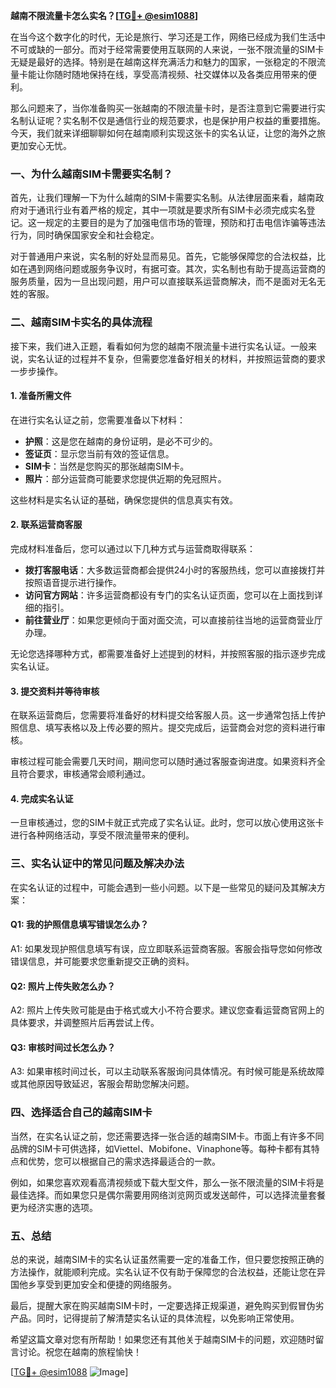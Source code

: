**越南不限流量卡怎么实名？[[TG💪+ @esim1088](https://t.me/s/esim1088)]**

在当今这个数字化的时代，无论是旅行、学习还是工作，网络已经成为我们生活中不可或缺的一部分。而对于经常需要使用互联网的人来说，一张不限流量的SIM卡无疑是最好的选择。特别是在越南这样充满活力和魅力的国家，一张稳定的不限流量卡能让你随时随地保持在线，享受高清视频、社交媒体以及各类应用带来的便利。

那么问题来了，当你准备购买一张越南的不限流量卡时，是否注意到它需要进行实名制认证呢？实名制不仅是通信行业的规范要求，也是保护用户权益的重要措施。今天，我们就来详细聊聊如何在越南顺利实现这张卡的实名认证，让您的海外之旅更加安心无忧。

### **一、为什么越南SIM卡需要实名制？**

首先，让我们理解一下为什么越南的SIM卡需要实名制。从法律层面来看，越南政府对于通讯行业有着严格的规定，其中一项就是要求所有SIM卡必须完成实名登记。这一规定的主要目的是为了加强电信市场的管理，预防和打击电信诈骗等违法行为，同时确保国家安全和社会稳定。

对于普通用户来说，实名制的好处显而易见。首先，它能够保障您的合法权益，比如在遇到网络问题或服务争议时，有据可查。其次，实名制也有助于提高运营商的服务质量，因为一旦出现问题，用户可以直接联系运营商解决，而不是面对无名无姓的客服。

### **二、越南SIM卡实名的具体流程**

接下来，我们进入正题，看看如何为您的越南不限流量卡进行实名认证。一般来说，实名认证的过程并不复杂，但需要您准备好相关的材料，并按照运营商的要求一步步操作。

#### **1. 准备所需文件**

在进行实名认证之前，您需要准备以下材料：

- **护照**：这是您在越南的身份证明，是必不可少的。
- **签证页**：显示您当前有效的签证信息。
- **SIM卡**：当然是您购买的那张越南SIM卡。
- **照片**：部分运营商可能要求您提供近期的免冠照片。

这些材料是实名认证的基础，确保您提供的信息真实有效。

#### **2. 联系运营商客服**

完成材料准备后，您可以通过以下几种方式与运营商取得联系：

- **拨打客服电话**：大多数运营商都会提供24小时的客服热线，您可以直接拨打并按照语音提示进行操作。
- **访问官方网站**：许多运营商都设有专门的实名认证页面，您可以在上面找到详细的指引。
- **前往营业厅**：如果您更倾向于面对面交流，可以直接前往当地的运营商营业厅办理。

无论您选择哪种方式，都需要准备好上述提到的材料，并按照客服的指示逐步完成实名认证。

#### **3. 提交资料并等待审核**

在联系运营商后，您需要将准备好的材料提交给客服人员。这一步通常包括上传护照信息、填写表格以及上传必要的照片。提交完成后，运营商会对您的资料进行审核。

审核过程可能会需要几天时间，期间您可以随时通过客服查询进度。如果资料齐全且符合要求，审核通常会顺利通过。

#### **4. 完成实名认证**

一旦审核通过，您的SIM卡就正式完成了实名认证。此时，您可以放心使用这张卡进行各种网络活动，享受不限流量带来的便利。

### **三、实名认证中的常见问题及解决办法**

在实名认证的过程中，可能会遇到一些小问题。以下是一些常见的疑问及其解决方案：

#### **Q1: 我的护照信息填写错误怎么办？**

A1: 如果发现护照信息填写有误，应立即联系运营商客服。客服会指导您如何修改错误信息，并可能要求您重新提交正确的资料。

#### **Q2: 照片上传失败怎么办？**

A2: 照片上传失败可能是由于格式或大小不符合要求。建议您查看运营商官网上的具体要求，并调整照片后再尝试上传。

#### **Q3: 审核时间过长怎么办？**

A3: 如果审核时间过长，可以主动联系客服询问具体情况。有时候可能是系统故障或其他原因导致延迟，客服会帮助您解决问题。

### **四、选择适合自己的越南SIM卡**

当然，在实名认证之前，您还需要选择一张合适的越南SIM卡。市面上有许多不同品牌的SIM卡可供选择，如Viettel、Mobifone、Vinaphone等。每种卡都有其特点和优势，您可以根据自己的需求选择最适合的一款。

例如，如果您喜欢观看高清视频或下载大型文件，那么一张不限流量的SIM卡将是最佳选择。而如果您只是偶尔需要用网络浏览网页或发送邮件，可以选择流量套餐更为经济实惠的选项。

### **五、总结**

总的来说，越南SIM卡的实名认证虽然需要一定的准备工作，但只要您按照正确的方法操作，就能顺利完成。实名认证不仅有助于保障您的合法权益，还能让您在异国他乡享受到更加安全和便捷的网络服务。

最后，提醒大家在购买越南SIM卡时，一定要选择正规渠道，避免购买到假冒伪劣产品。同时，记得提前了解清楚实名认证的具体流程，以免影响正常使用。

希望这篇文章对您有所帮助！如果您还有其他关于越南SIM卡的问题，欢迎随时留言讨论。祝您在越南的旅程愉快！

[[TG💪+ @esim1088](https://t.me/s/esim1088) ![Image](https://i.postimg.cc/4NQfJmqS/Snipaste-2025-05-13-00-14-12.png)]